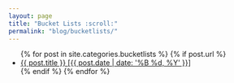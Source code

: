 ```yaml
---
layout: page
title: "Bucket Lists :scroll:"
permalink: "blog/bucketlists/"
---
```


<ul>
  {% for post in site.categories.bucketlists %}
    {% if post.url %}
      <li>
        <a href="{{ post.url }}" target="_blank">
          {{ post.title }} [{{ post.date | date: '%B %d, %Y' }}]
        </a>
      </li>
    {% endif %}
  {% endfor %}
</ul>

